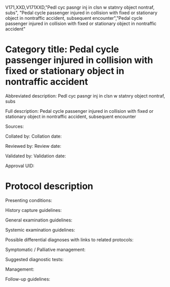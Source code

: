 V171,XXD,V171XXD,"Pedl cyc pasngr inj in clsn w statnry object nontraf, subs", "Pedal cycle passenger injured in collision with fixed or stationary object in nontraffic accident, subsequent encounter","Pedal cycle passenger injured in collision with fixed or stationary object in nontraffic accident"
# Category title: Pedal cycle passenger injured in collision with fixed or stationary object in nontraffic accident

Abbreviated description: Pedl cyc pasngr inj in clsn w statnry object nontraf, subs

Full description: Pedal cycle passenger injured in collision with fixed or stationary object in nontraffic accident, subsequent encounter

Sources:

Collated by:
Collation date:

Reviewed by:
Review date:

Validated by:
Validation date:

Approval UID:

# Protocol description

Presenting conditions:

History capture guidelines:

General examination guidelines:

Systemic examination guidelines:

Possible differential diagnoses with links to related protocols:

Symptomatic / Palliative management:

Suggested diagnostic tests:

Management:

Follow-up guidelines:
